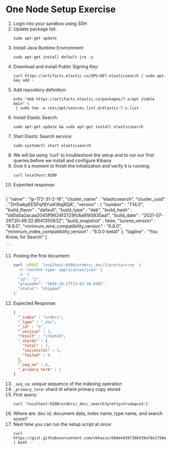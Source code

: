 # One Node Setup Exercise

1. Login into your sandbox using SSH
2. Update package list:
   ```
   sudo apt-get update
   ```
3. Install Java Runtime Environment:
   ```
   sudo apt-get install default-jre -y
   ```
4. Download and install Public Signing Key:
   ```
   curl https://artifacts.elastic.co/GPG-KEY-elasticsearch | sudo apt-key add -
   ```
5. Add repository definition:
   ```
   echo "deb https://artifacts.elastic.co/packages/7.x/apt stable main" \
    | sudo tee -a /etc/apt/sources.list.d/elastic-7.x.list
   ```
6. Install Elastic Search:
   ```
   sudo apt-get update && sudo apt-get install elasticsearch
   ```
7. Start Elastic Search service:
   ```
   sudo systemctl start elasticsearch
   ```
8. We will be using 'curl' to troubleshoot the setup and to run our first queries before we install and configure Kibana
9. Give it a moment to finish the initialization and verify it is running:
   ```
   curl localhost:9200
   ```
10. Expected response:
    ```
   {
      "name" : "ip-172-31-2-16",
      "cluster_name" : "elasticsearch",
      "cluster_uuid" : "ZH5wkpEESPqf8YwKWajRQA",
      "version" : {
         "number" : "7.14.0",
         "build_flavor" : "default",
         "build_type" : "deb",
         "build_hash" : "dd5a0a2acaa2045ff9624f3729fc8a6f40835aa1",
         "build_date" : "2021-07-29T20:49:32.864135063Z",
         "build_snapshot" : false,
         "lucene_version" : "8.9.0",
         "minimum_wire_compatibility_version" : "6.8.0",
         "minimum_index_compatibility_version" : "6.0.0-beta1"
      },
      "tagline" : "You Know, for Search"
   }

    ```
11. Posting the first document:
    ```bash
    curl -XPOST 'localhost:9200/orders/_doc/1?pretty=true' \
      -H 'content-type: application/json' \
      -d '{
      "id": "1", 
      "placedOn": "2016-10-17T13:03:30.830Z",
      "status": "shipped"
    }'
    ```
12. Expected Response:  
    ```json
    {
      "_index" : "orders",
      "_type" : "_doc",
      "_id" : "1",
      "_version" : 1,
      "result" : "created",
      "_shards" : {
        "total" : 2,
        "successful" : 1,
        "failed" : 0
      },
      "_seq_no" : 0,
      "_primary_term" : 1
    }
    ```
13. `_seq_no`: unique sequence of the indexing operation
14. `_primary_term`: shard id where primary copy stored
15. First query:
    ```
    curl 'localhost:9200/orders/_doc/_search?pretty=true&q=id:1'
    ```
16. Where are: doc id, document data, index name, type name, and search score?
17. Next time you can run the setup script at once:
    ```
    curl https://gist.githubusercontent.com/vkhazin/6b0e44387368439af8e1750a1a0fa008/raw/02bbac1f7bf0c76e3dd49284da28f253f8ad5c73/Install%2520ElasticSearch%2520v7%2520on%2520Ubuntu%252018.04 | bash -
    ```



